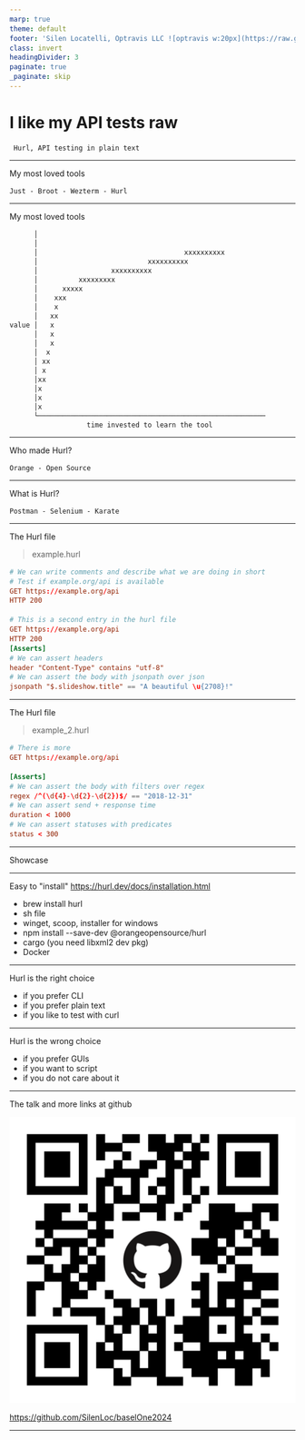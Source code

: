 ```yaml
---
marp: true
theme: default
footer: 'Silen Locatelli, Optravis LLC ![optravis w:20px](https://raw.githubusercontent.com/SilenLoc/baselOne2024/main/img/logo.svg)'
class: invert
headingDivider: 3
paginate: true
_paginate: skip
---
```


# I like my API tests raw

```
 Hurl, API testing in plain text
```
<!--
- zoom idea to 200 percent (settings -> appearances -> accessibility)
- zoom in the cli "just zoom 25"
--> 

---
My most loved tools

```
Just - Broot - Wezterm - Hurl
```

<!--
are my favorite tools
-->

---
My most loved tools
```
      │                                                        
      │                                                        
      │                                    xxxxxxxxxx          
      │                           xxxxxxxxxx                   
      │                  xxxxxxxxxx                            
      │          xxxxxxxxx                                     
      │      xxxxx                                             
      │    xxx                                                 
      │    x                                                   
      │   xx                                                   
value │   x                                                    
      │   x                                                    
      │   x                                                    
      │  x                                                     
      │ xx                                                     
      │ x                                                      
      │xx                                                      
      │x                                                       
      │x                                                       
      │x                                                       
      └────────────────────────────────────────────────────────
                   time invested to learn the tool             
```

<!--
The y is the value of the tool
The x is the time one would invest to learn them

From the first second you touch hurl it provides value, we will see this later.
-->

---
Who made Hurl?

```
Orange - Open Source
```
---
What is Hurl?

```
Postman - Selenium - Karate
```

---
The Hurl file

> example.hurl

```toml
# We can write comments and describe what we are doing in short
# Test if example.org/api is available
GET https://example.org/api
HTTP 200

# This is a second entry in the hurl file
GET https://example.org/api
HTTP 200
[Asserts]
# We can assert headers
header "Content-Type" contains "utf-8"
# We can assert the body with jsonpath over json
jsonpath "$.slideshow.title" == "A beautiful \u{2708}!"
```

<!--
Now let us look at a hurl file
I will let you read the slide for 10 seconds

- let them wait 10 seconds

This is the first hurl file we will look at.

We can write comments like in yaml
As you can see at the top, we call example.org
the HTTP 200 is just a shorthand assertion of the status

A hurl file can have multiple calls sometimes they are called entries
In the second entry we assert the response header "Content-Type" specifically that it
contains the value "utf-8"

We can also travers json with "jsonpath" and assert the value in many different ways.
-->
---
The Hurl file

> example_2.hurl
```toml
# There is more
GET https://example.org/api

[Asserts]
# We can assert the body with filters over regex
regex /^(\d{4}-\d{2}-\d{2})$/ == "2018-12-31"
# We can assert send + response time
duration < 1000
# We can assert statuses with predicates
status < 300 
```
<!--

There are many more options to query the body, headers, the response time and the status and assert them to something.

Here we see a regex on the body, check that the send and respond time together are lower than 1000 ms

and that the status is lower than 300
-->

---
Showcase
<!--
There is a lot more you can do, but let us look at our showcase.

- go to the springboot showcase

- show the application files

Here we have a very small spring boot application

Let us look at some setup that we should do before we can test effectively, not just for hurl

First the security config,

- go to the security config

We can see that we actually have security set up with JWT.
The JWT decode is swappable,  we can use a symmetric key an asymmetric keys with fromOidcIssuerLocation
In production, we use fromOidcIssuerLocation, in our tests we will use a symmetric key to create a token we can work with
The secret we saw in the docker-compose

Like this we can test security with hurl in very detailed ways if we want to.

- show docker compose

Now let us go to our tests

- show api_tests folder

- show env file

here we have a hurl.env.test file, which is a simple env file.

In here we have variables we can use inside of hurl files,
namely target
token
wrong_token


Let us go to the tests for the implemented features

We can see here the four files:

- healthz.hurl
- protected.hurl
- protected_return.hurl
- return_and_reuse.hurl

Let us jump into them.

- show one by one

- 1
  We use healthz to check if we can run our tests against our docker image

- 2
  We can run requests against protected routes if we include the token

- 3
  We can assert the different parts of a response

- 4
  We can capture, adjust and then reuse a response

When I run them it looks like that:

The recipe I run now is to show what will be run in "just verify"
- run just dry

We run the tests
We shut down any running docker-compose stack
We start the docker-compose stack
We wait for the stack to come alive
We run the hurl tests against the stack

So let us run the tests once

- run just verify

Now...

I prepared a refactor of our application logic.

- Go to Controller, last endpoint

What are we doing in this endpoint:

We take the text from the request if it is there, if not it will be "world"
Then we process this with our HelloProcessing function.

- Go into function

This is just some glue code, let us go to the HelloGoodbye function

- Go into function

The function returns either "hello" or "goodbye" plus the text

- Go to the test

We see here that we have a good test for this function.
Here we prove that our class behaves the same as the other implementation

Let us replace the implementation

- replace impl

Let us run the test stack

- run "just verify"
-->

---
Easy to "install"
https://hurl.dev/docs/installation.html

- brew install hurl
- sh file
- winget, scoop, installer for windows 
- npm install --save-dev @orangeopensource/hurl
- cargo  (you need libxml2 dev pkg)
- Docker

<!--
Hurl is easy to install, some examples are 
in this slide

-->

---
Hurl is the right choice

- if you prefer CLI
- if you prefer plain text
- if you like to test with curl

---
Hurl is the wrong choice

- if you prefer GUIs
- if you want to script
- if you do not care about it

---
The talk and more links at github

![qr code w:300px](https://raw.githubusercontent.com/SilenLoc/baselOne2024/main/img/talk_qr.svg)

 https://github.com/SilenLoc/baselOne2024

---
